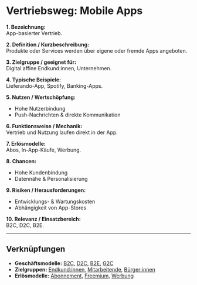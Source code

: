 # Vertriebsweg: Mobile Apps

**1. Bezeichnung:**  
App-basierter Vertrieb.  

**2. Definition / Kurzbeschreibung:**  
Produkte oder Services werden über eigene oder fremde Apps angeboten.  

**3. Zielgruppe / geeignet für:**  
Digital affine Endkund:innen, Unternehmen.  

**4. Typische Beispiele:**  
Lieferando-App, Spotify, Banking-Apps.  

**5. Nutzen / Wertschöpfung:**  
- Hohe Nutzerbindung  
- Push-Nachrichten & direkte Kommunikation  

**6. Funktionsweise / Mechanik:**  
Vertrieb und Nutzung laufen direkt in der App.  

**7. Erlösmodelle:**  
Abos, In-App-Käufe, Werbung.  

**8. Chancen:**  
- Hohe Kundenbindung  
- Datennähe & Personalisierung  

**9. Risiken / Herausforderungen:**  
- Entwicklungs- & Wartungskosten  
- Abhängigkeit von App-Stores  

**10. Relevanz / Einsatzbereich:**  
B2C, D2C, B2E.  

---

## Verknüpfungen
- **Geschäftsmodelle:** [B2C](../business-models/b2c.md), [D2C](../business-models/d2c.md), [B2E](../business-models/b2e.md), [G2C](../business-models/g2c.md)
- **Zielgruppen:** [Endkund:innen](../zielgruppen/endkundinnen.md), [Mitarbeitende](../zielgruppen/mitarbeitende.md), [Bürger:innen](../zielgruppen/buergerinnen.md)
- **Erlösmodelle:** [Abonnement](../erloesmodelle/abonnement.md), [Freemium](../erloesmodelle/freemium.md), [Werbung](../erloesmodelle/werbung.md)
